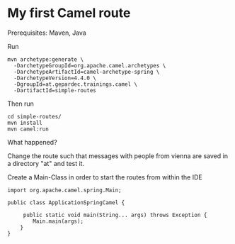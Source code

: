 My first Camel route
===================

Prerequisites: Maven, Java

Run
``` 
mvn archetype:generate \
  -DarchetypeGroupId=org.apache.camel.archetypes \
  -DarchetypeArtifactId=camel-archetype-spring \
  -DarchetypeVersion=4.4.0 \
  -DgroupId=at.gepardec.trainings.camel \
  -DartifactId=simple-routes
``` 
Then run

``` 
cd simple-routes/
mvn install
mvn camel:run
``` 

What happened?

Change the route such that messages with people from vienna are saved in a directory "at" and test it.

Create a Main-Class in order to start the routes from within the IDE

```
import org.apache.camel.spring.Main;

public class ApplicationSpringCamel {

     public static void main(String... args) throws Exception {
        Main.main(args);
    }
}
```
